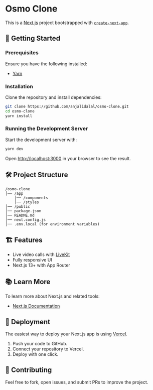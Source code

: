 # Osmo Clone

This is a [Next.js](https://nextjs.org) project bootstrapped with [`create-next-app`](https://nextjs.org/docs/app/api-reference/cli/create-next-app).

## 🚀 Getting Started

### Prerequisites

Ensure you have the following installed:

- [Yarn](https://yarnpkg.com/)

### Installation

Clone the repository and install dependencies:

```bash
git clone https://github.com/anjalidalal/osmo-clone.git
cd osmo-clone
yarn install
```

### Running the Development Server

Start the development server with:

```bash
yarn dev
```

Open [http://localhost:3000](http://localhost:3000) in your browser to see the result.

## 🛠️ Project Structure

```
/osmo-clone
│── /app
    │── /components
    │── /styles
│── /public
│── package.json
│── README.md
│── next.config.js
│── .env.local (for environment variables)
```

## 🏗️ Features

- Live video calls with [LiveKit](https://livekit.io/)
- Fully responsive UI
- Next.js 13+ with App Router

## 📚 Learn More

To learn more about Next.js and related tools:

- [Next.js Documentation](https://nextjs.org/docs)

## 🚀 Deployment

The easiest way to deploy your Next.js app is using [Vercel](https://vercel.com/).

1. Push your code to GitHub.
2. Connect your repository to Vercel.
3. Deploy with one click.

## 🤝 Contributing

Feel free to fork, open issues, and submit PRs to improve the project.
